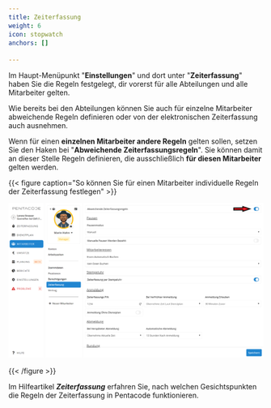 ```yaml
---
title: Zeiterfassung
weight: 6
icon: stopwatch
anchors: []

---
```

Im Haupt-Menüpunkt "**Einstellungen**" und dort unter "**Zeiterfassung**" haben Sie die Regeln festgelegt, dir vorerst für alle Abteilungen und alle Mitarbeiter gelten.

Wie bereits bei den Abteilungen können Sie auch für einzelne Mitarbeiter abweichende Regeln definieren oder von der elektronischen Zeiterfassung auch ausnehmen.

Wenn für einen **einzelnen Mitarbeiter andere Regeln** gelten sollen, setzen Sie den Haken bei "**Abweichende Zeiterfassungsregeln**". Sie können damit an dieser Stelle Regeln definieren, die ausschließlich **für diesen Mitarbeiter** gelten werden.

{{< figure caption="So können Sie für einen Mitarbeiter individuelle Regeln der Zeiterfassung festlegen" >}}

![](/uploads/zei.png)

{{< /figure >}}

Im Hilfeartikel **_Zeiterfassung_** erfahren Sie, nach welchen Gesichtspunkten die Regeln der Zeiterfassung in Pentacode funktionieren.